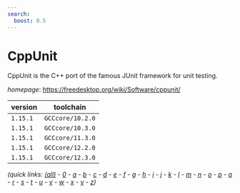 ```yaml
---
search:
  boost: 0.5
---
```

# CppUnit

CppUnit is the C++ port of the famous JUnit framework for unit testing.

*homepage*: <https://freedesktop.org/wiki/Software/cppunit/>

version | toolchain
--------|----------
``1.15.1`` | ``GCCcore/10.2.0``
``1.15.1`` | ``GCCcore/10.3.0``
``1.15.1`` | ``GCCcore/11.3.0``
``1.15.1`` | ``GCCcore/12.2.0``
``1.15.1`` | ``GCCcore/12.3.0``


*(quick links: [(all)](../index.md) - [0](../0/index.md) - [a](../a/index.md) - [b](../b/index.md) - [c](../c/index.md) - [d](../d/index.md) - [e](../e/index.md) - [f](../f/index.md) - [g](../g/index.md) - [h](../h/index.md) - [i](../i/index.md) - [j](../j/index.md) - [k](../k/index.md) - [l](../l/index.md) - [m](../m/index.md) - [n](../n/index.md) - [o](../o/index.md) - [p](../p/index.md) - [q](../q/index.md) - [r](../r/index.md) - [s](../s/index.md) - [t](../t/index.md) - [u](../u/index.md) - [v](../v/index.md) - [w](../w/index.md) - [x](../x/index.md) - [y](../y/index.md) - [z](../z/index.md))*

